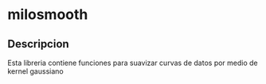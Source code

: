# milosmooth
## Descripcion
Esta libreria contiene funciones para suavizar curvas de datos por medio de kernel gaussiano